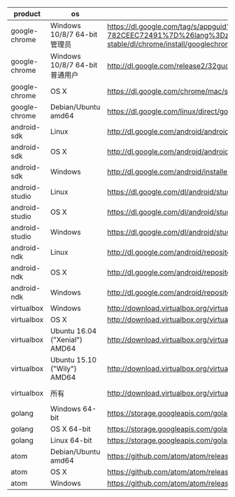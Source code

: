 product | os | uri | filename
--------|----|-----|---------
google-chrome | Windows 10/8/7 64-bit管理员 | https://dl.google.com/tag/s/appguid%3D%7B8A69D345-D564-463C-AFF1-A69D9E530F96%7D%26iid%3D%7BBF9FDEDC-1F3F-E462-F6B4-782CEEC72491%7D%26lang%3Dzh-CN%26browser%3D4%26usagestats%3D1%26appname%3DGoogle%2520Chrome%26needsadmin%3Dprefers%26ap%3Dx64-stable/dl/chrome/install/googlechromestandaloneenterprise64.msi | chrome/win/52.0.2743.82_googlechromestandaloneenterprise64.msi
google-chrome | Windows 10/8/7 64-bit普通用户 | http://dl.google.com/release2/32guolfte8p3qv88cvuclsp1y7i8xsozn23rllec1cq1pvo5tsqmlf8lppfs7q7uynld5m60i76mx88xvn3h56fco5xmlslfzyy/52.0.2743.82_chrome_installer.exe | chrome/win/52.0.2743.82_chrome_installer.exe
google-chrome | OS X | https://dl.google.com/chrome/mac/stable/GGRO/googlechrome.dmg | chrome/mac/52.0.2743.82_googlechrome.dmg
google-chrome | Debian/Ubuntu amd64 | https://dl.google.com/linux/direct/google-chrome-stable_current_amd64.deb | chrome/linux/52.0.2743.82_google-chrome-stable_current_amd64.deb
android-sdk | Linux | http://dl.google.com/android/android-sdk_r24.4.1-linux.tgz |
android-sdk | OS X | http://dl.google.com/android/android-sdk_r24.4.1-macosx.zip |
android-sdk | Windows | http://dl.google.com/android/installer_r24.4.1-windows.exe | /dev/null
android-studio | Linux | https://dl.google.com/dl/android/studio/ide-zips/2.1.1.0/android-studio-ide-143.2915827-linux.zip |
android-studio | OS X | https://dl.google.com/dl/android/studio/install/2.1.1.0/android-studio-ide-143.2915827-mac.dmg |
android-studio | Windows | https://dl.google.com/dl/android/studio/install/2.1.1.0/android-studio-ide-143.2915827-windows.exe | /dev/null
android-ndk | Linux | http://dl.google.com/android/repository/android-ndk-r11c-linux-x86_64.zip |
android-ndk | OS X | http://dl.google.com/android/repository/android-ndk-r11c-darwin-x86_64.zip |
android-ndk | Windows | http://dl.google.com/android/repository/android-ndk-r11c-windows-x86_64.zip |
virtualbox | Windows | http://download.virtualbox.org/virtualbox/5.0.22/VirtualBox-5.0.22-108108-Win.exe | virtualbox/5.0.22/VirtualBox-5.0.22-108108-Win.exe
virtualbox | OS X | http://download.virtualbox.org/virtualbox/5.0.22/VirtualBox-5.0.22-108108-OSX.dmg | virtualbox/5.0.22/VirtualBox-5.0.22-108108-OSX.dmg
virtualbox | Ubuntu 16.04 ("Xenial") AMD64 | http://download.virtualbox.org/virtualbox/5.0.22/virtualbox-5.0_5.0.22-108108~Ubuntu~xenial_amd64.deb | virtualbox/5.0.22/virtualbox-5.0_5.0.22-108108-Ubuntu-xenial_amd64.deb
virtualbox | Ubuntu 15.10 ("Wily") AMD64 | http://download.virtualbox.org/virtualbox/5.0.22/virtualbox-5.0_5.0.22-108108~Ubuntu~wily_amd64.deb | virtualbox/5.0.22/virtualbox-5.0_5.0.22-108108-Ubuntu-wily_amd64.deb
virtualbox | 所有 | http://download.virtualbox.org/virtualbox/5.0.22/Oracle_VM_VirtualBox_Extension_Pack-5.0.22-108108.vbox-extpack | virtualbox/5.0.22/Oracle_VM_VirtualBox_Extension_Pack-5.0.22-108108.vbox-extpack
golang | Windows 64-bit | https://storage.googleapis.com/golang/go1.6.2.windows-amd64.msi |
golang | OS X 64-bit | https://storage.googleapis.com/golang/go1.6.2.darwin-amd64.pkg |
golang | Linux 64-bit | https://storage.googleapis.com/golang/go1.6.2.linux-amd64.tar.gz |
atom | Debian/Ubuntu amd64 | https://github.com/atom/atom/releases/download/v1.8.0/atom-amd64.deb | atom/atom-amd64-1.8.0.deb
atom | OS X | https://github.com/atom/atom/releases/download/v1.8.0/atom-mac.zip | atom/atom-mac-1.8.0.zip
atom | Windows | https://github.com/atom/atom/releases/download/v1.8.0/AtomSetup.exe | atom/atom-windows-1.8.0.exe
